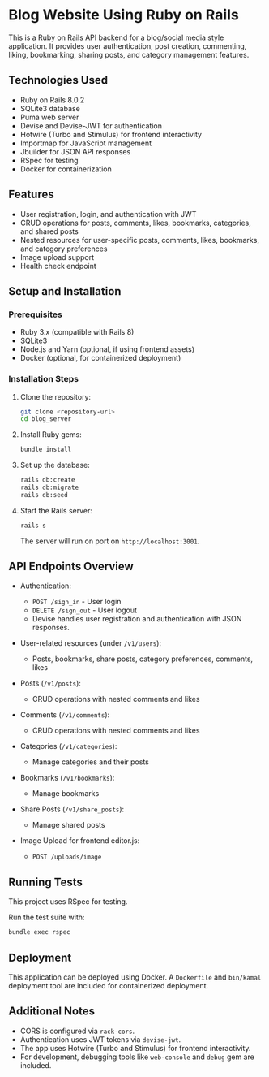 # Blog Website Using Ruby on Rails

This is a Ruby on Rails API backend for a blog/social media style application. It provides user authentication, post creation, commenting, liking, bookmarking, sharing posts, and category management features.

## Technologies Used

- Ruby on Rails 8.0.2
- SQLite3 database
- Puma web server
- Devise and Devise-JWT for authentication
- Hotwire (Turbo and Stimulus) for frontend interactivity
- Importmap for JavaScript management
- Jbuilder for JSON API responses
- RSpec for testing
- Docker for containerization

## Features

- User registration, login, and authentication with JWT
- CRUD operations for posts, comments, likes, bookmarks, categories, and shared posts
- Nested resources for user-specific posts, comments, likes, bookmarks, and category preferences
- Image upload support
- Health check endpoint

## Setup and Installation

### Prerequisites

- Ruby 3.x (compatible with Rails 8)
- SQLite3
- Node.js and Yarn (optional, if using frontend assets)
- Docker (optional, for containerized deployment)

### Installation Steps

1. Clone the repository:

   ```bash
   git clone <repository-url>
   cd blog_server
   ```

2. Install Ruby gems:

   ```bash
   bundle install
   ```

3. Set up the database:

   ```bash
   rails db:create
   rails db:migrate
   rails db:seed
   ```

4. Start the Rails server:

   ```bash
   rails s

   ```

   The server will run on port on `http://localhost:3001`.

## API Endpoints Overview

- Authentication:
  - `POST /sign_in` - User login
  - `DELETE /sign_out` - User logout
  - Devise handles user registration and authentication with JSON responses.

- User-related resources (under `/v1/users`):
  - Posts, bookmarks, share posts, category preferences, comments, likes

- Posts (`/v1/posts`):
  - CRUD operations with nested comments and likes

- Comments (`/v1/comments`):
  - CRUD operations with nested comments and likes

- Categories (`/v1/categories`):
  - Manage categories and their posts

- Bookmarks (`/v1/bookmarks`):
  - Manage bookmarks

- Share Posts (`/v1/share_posts`):
  - Manage shared posts

- Image Upload for frontend editor.js:
  - `POST /uploads/image`


## Running Tests

This project uses RSpec for testing.

Run the test suite with:

```bash
bundle exec rspec
```

## Deployment

This application can be deployed using Docker. A `Dockerfile` and `bin/kamal` deployment tool are included for containerized deployment.

## Additional Notes

- CORS is configured via `rack-cors`.
- Authentication uses JWT tokens via `devise-jwt`.
- The app uses Hotwire (Turbo and Stimulus) for frontend interactivity.
- For development, debugging tools like `web-console` and `debug` gem are included.
